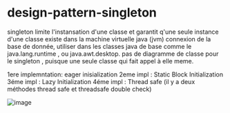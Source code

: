 # design-pattern-singleton
singleton limite l'instansation d'une classe et garantit q'une seule instance d'une classe existe dans la machine virtuelle java (jvm)
connexion de la base de donnée, utiliser dans les classes java de base comme le java.lang.runtime , ou java.awt.desktop.
pas de diagramme de classe pour le singleton , puisque une seule classe qui fait appel à elle meme.

1ere implemntation: eager inisialization
2eme impl : Static Block Initialization
3éme impl : Lazy Initialization
4éme impl : Thread safe (il y a deux méthodes thread safe et threadsafe double check)

![image](https://user-images.githubusercontent.com/36199753/151403549-d875ad5b-80e2-4e20-8d73-606b02271676.png)
